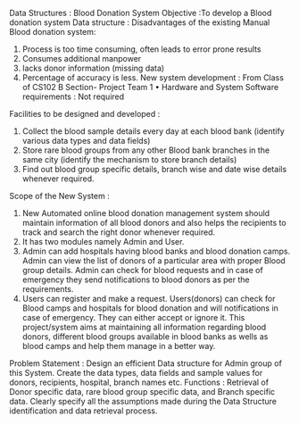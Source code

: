 Data Structures : Blood Donation System
Objective :To develop a Blood donation system Data structure :
Disadvantages of the existing Manual Blood donation system:
1. Process is too time consuming, often leads to error prone results
2. Consumes additional manpower
3. lacks donor information (missing data)
4. Percentage of accuracy is less.
New system development : From Class of CS102 B Section- Project Team 1
• Hardware and System Software requirements : Not required

Facilities to be designed and developed :
1. Collect the blood sample details every day at each blood bank (identify
various data types and data fields)
2. Store rare blood groups from any other Blood bank branches in the same
city (identify the mechanism to store branch details)
3. Find out blood group specific details, branch wise and date wise details
whenever required.

Scope of the New System :
1. New Automated online blood donation management system should maintain
information of all blood donors and also helps the recipients to track
and search the right donor whenever required.
2. It has two modules namely Admin and User.
3. Admin can add hospitals having blood banks and blood donation camps.
Admin can view the list of donors of a particular area with proper
Blood group details. Admin can check for blood requests and in case of
emergency they send notifications to blood donors as per the
requirements.
4. Users can register and make a request. Users(donors) can check for
Blood camps and hospitals for blood donation and will notifications
in case of emergency. They can either accept or ignore it.
This project/system aims at maintaining all information regarding blood
donors, different blood groups available in blood banks as wells as blood
camps and help them manage in a better way.

Problem Statement : Design an efficient Data structure for Admin group of
this System. Create the data types, data fields and sample values for
donors, recipients, hospital, branch names etc.
Functions : Retrieval of Donor specific data, rare blood group specific data,
and Branch specific data.
Clearly specify all the assumptions made during the Data Structure
identification and data retrieval process.
